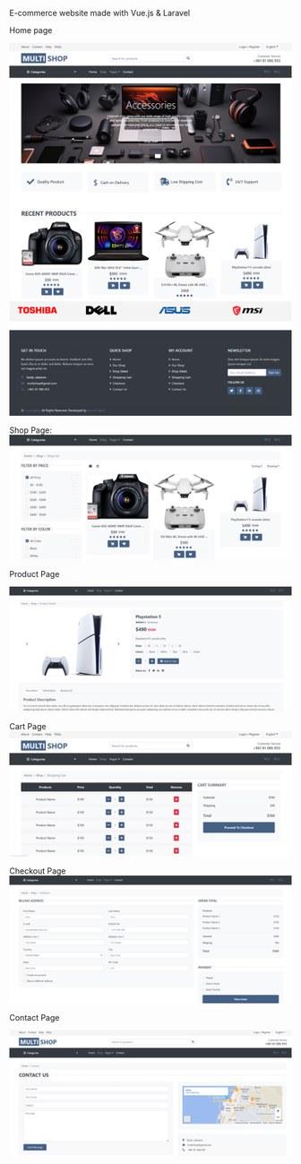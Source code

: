E-commerce website made with Vue.js & Laravel 

Home page

![alt text](https://github.com/yousefHijazi1/e-commerce/blob/main/home.png)
![alt text](https://github.com/yousefHijazi1/e-commerce/blob/main/home-2.png)
![alt text](https://github.com/yousefHijazi1/e-commerce/blob/main/footer.png)


Shop Page:
![alt text](https://github.com/yousefHijazi1/e-commerce/blob/main/shop.png)


Product Page

![alt text](https://github.com/yousefHijazi1/e-commerce/blob/main/details.png)


Cart Page
![alt text](https://github.com/yousefHijazi1/e-commerce/blob/main/cart.png)


Checkout Page
![alt text](https://github.com/yousefHijazi1/e-commerce/blob/main/checkout.png)




Contact Page

![alt text](https://github.com/yousefHijazi1/e-commerce/blob/main/contact.png)




